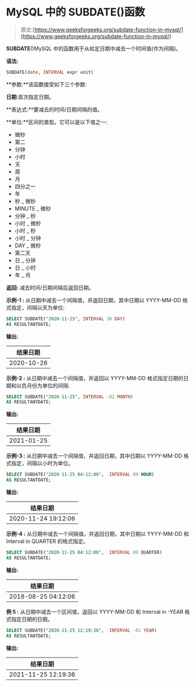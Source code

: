 # MySQL 中的 SUBDATE()函数

> 原文:[https://www.geeksforgeeks.org/subdate-function-in-mysql/](https://www.geeksforgeeks.org/subdate-function-in-mysql/)

**SUBDATE**()MySQL 中的函数用于从给定日期中减去一个时间值(作为间隔)。

**语法:**

```sql
SUBDATE(date, INTERVAL expr unit)

```

**参数:**该函数接受如下三个参数:

**日期**:首次指定日期。

**表达式:**要减去的时间/日期间隔的值。

**单位:**区间的类型。它可以是以下值之一:

*   微秒
*   第二
*   分钟
*   小时
*   天
*   周
*   月
*   四分之一
*   年
*   秒 _ 微秒
*   MINUTE _ 微秒
*   分钟 _ 秒
*   小时 _ 微秒
*   小时 _ 秒
*   小时 _ 分钟
*   DAY _ 微秒
*   第二天
*   日 _ 分钟
*   日 _ 小时
*   年 _ 月

**返回:**
减去时间/日期间隔后返回日期。

**示例-1 :**
从日期中减去一个间隔值，并返回日期，其中日期以 YYYY-MM-DD 格式指定，间隔以天为单位:

```sql
SELECT SUBDATE("2020-11-25", INTERVAL 30 DAY) 
AS RESULTANTDATE;

```

**输出:**

| 结果日期 |
| --- |
| 2020-10-26 |

**示例-2 :**
从日期中减去一个间隔值，并返回以 YYYY-MM-DD 格式指定日期的日期和以负月份为单位的间隔:

```sql
SELECT SUBDATE("2020-11-25", INTERVAL -02 MONTH) 
AS RESULTANTDATE;

```

**输出:**

| 结果日期 |
| --- |
| 2021-01-25 |

**示例-3 :**
从日期中减去一个间隔值，并返回日期，其中日期以 YYYY-MM-DD 格式指定，间隔以小时为单位。

```sql
SELECT SUBDATE("2020-11-25 04:12:06",  INTERVAL 09 HOUR) 
AS RESULTANTDATE;

```

**输出:**

| 结果日期 |
| --- |
| 2020-11-24 19:12:06 |

**示例-4 :**
从日期中减去一个间隔值，并返回日期，其中日期以 YYYY-MM-DD 和 Interval in QUARTER 的格式指定。

```sql
SELECT SUBDATE("2020-11-25 04:12:06",  INTERVAL 09 QUARTER) 
AS RESULTANTDATE;

```

**输出:**

| 结果日期 |
| --- |
| 2018-08-25 04:12:06 |

**例 5 :**
从日期中减去一个区间值，返回以 YYYY-MM-DD 和 Interval in -YEAR 格式指定日期的日期。

```sql
SELECT SUBDATE("2020-11-25 12:19:36",  INTERVAL -01 YEAR) 
AS RESULTANTDATE;

```

**输出:**

| 结果日期 |
| --- |
| 2021-11-25 12:19:36 |